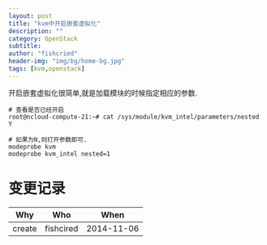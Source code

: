 ```yaml
---
layout: post
title: "kvm中开启嵌套虚拟化"
description: ""
category: OpenStack
subtitle:
author: "fishcried"
header-img: "img/bg/home-bg.jpg"
tags: [kvm,openstack]
---
```


开启嵌套虚拟化很简单,就是加载模块的时候指定相应的参数.

    # 查看是否已经开启
    root@ncloud-compute-21:~# cat /sys/module/kvm_intel/parameters/nested
    Y

    # 如果为N,则打开参数即可.
    modeprobe kvm
    modeprobe kvm_intel nested=1

# 变更记录

|Why | Who | When |
|----|-----|------|
|create|fishcired|2014-11-06 |

